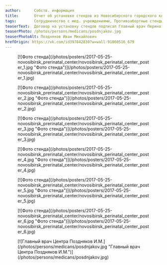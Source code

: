 ```yaml
---
author:      Собств. информация
title:       Отчет об установке стендов из Новосибирского городского клинического перинатального центра, от 03.05.17
tags:        Сотрудничество с мед. учреждениями, Противоабортные стенды, Новосибирск, Поздняков И.М., Медики против абортов, Новосибирский городской клинический перинатальный центр
teaserText:  Договор на установку стендов подписал Главный врач Перинатального центра Поздняков Иван Михайлович.
teaserPhoto: /photos/persons/medicans/posdnjakov.jpg
teaserPhotoAlt: Поздняков Иван Михайлович
hrefOrigin: https://vk.com/id397842830?w=wall-91860516_679
---
```


<figure>
[![Фото стенда](/photos/posters/2017-05-25-novosibirsk_prerinatal_center/novosibirsk_perinatal_center_poster_1.jpg "Фото стенда")](/photos/posters/2017-05-25-novosibirsk_prerinatal_center/novosibirsk_perinatal_center_poster_1.jpg)
</figure>

<figure>
[![Фото стенда](/photos/posters/2017-05-25-novosibirsk_prerinatal_center/novosibirsk_perinatal_center_poster_2.jpg "Фото стенда")](/photos/posters/2017-05-25-novosibirsk_prerinatal_center/novosibirsk_perinatal_center_poster_2.jpg)
</figure>

<figure>
[![Фото стенда](/photos/posters/2017-05-25-novosibirsk_prerinatal_center/novosibirsk_perinatal_center_poster_3.jpg "Фото стенда")](/photos/posters/2017-05-25-novosibirsk_prerinatal_center/novosibirsk_perinatal_center_poster_3.jpg)
</figure>

<figure>
[![Фото стенда](/photos/posters/2017-05-25-novosibirsk_prerinatal_center/novosibirsk_perinatal_center_poster_4.jpg "Фото стенда")](/photos/posters/2017-05-25-novosibirsk_prerinatal_center/novosibirsk_perinatal_center_poster_4.jpg)
</figure>

<figure>
[![Фото стенда](/photos/posters/2017-05-25-novosibirsk_prerinatal_center/novosibirsk_perinatal_center_poster_5.jpg "Фото стенда")](/photos/posters/2017-05-25-novosibirsk_prerinatal_center/novosibirsk_perinatal_center_poster_5.jpg)
</figure>

<figure>
[![Фото стенда](/photos/posters/2017-05-25-novosibirsk_prerinatal_center/novosibirsk_perinatal_center_poster_6.jpg "Фото стенда")](/photos/posters/2017-05-25-novosibirsk_prerinatal_center/novosibirsk_perinatal_center_poster_6.jpg)
</figure>

<figure>
[![Главный врач Центра Поздняков И.М.](/photos/persons/medicans/posdnjakov.jpg "Главный врач Центра Поздняков И.М.")](/photos/persons/medicans/posdnjakov.jpg)
</figure>
